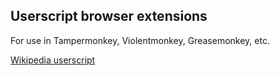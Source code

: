 ## Userscript browser extensions

For use in Tampermonkey, Violentmonkey, Greasemonkey, etc.

[Wikipedia userscript](https://en.wikipedia.org/wiki/Userscript "Wikipedia description of userscript")
